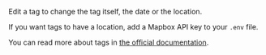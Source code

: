 Edit a tag to change the tag itself, the date or the location.

If you want tags to have a location, add a Mapbox API key to your `.env` file.

You can read more about tags in [the official documentation](https://firefly-iii.readthedocs.io/en/latest/concepts/tags.html).
